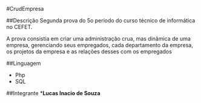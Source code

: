 #CrudEmpresa

##Descrição
Segunda prova do 5o período do curso técnico de informática no CEFET.

A prova consistia em criar uma administração crua, mas dinâmica de uma empresa, gerenciando seus empregados,
cada departamento da empresa, os projetos da empresa e as relações desses com os empregados

##Linguagem
 * Php
 * SQL

##Integrante
*__Lucas Inacio de Souza__
